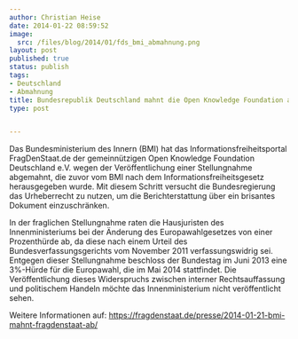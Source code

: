 ```yaml
---
author: Christian Heise
date: 2014-01-22 08:59:52
image:
  src: /files/blog/2014/01/fds_bmi_abmahnung.png
layout: post
published: true
status: publish
tags:
- Deutschland
- Abmahnung
title: Bundesrepublik Deutschland mahnt die Open Knowledge Foundation ab
type: post


---
```


Das Bundesministerium des Innern (BMI) hat das Informationsfreiheitsportal FragDenStaat.de der gemeinnützigen Open Knowledge Foundation Deutschland e.V. wegen der Veröffentlichung einer Stellungnahme abgemahnt, die zuvor vom BMI nach dem Informationsfreiheitsgesetz herausgegeben wurde. Mit diesem Schritt versucht die Bundesregierung das Urheberrecht zu nutzen, um die Berichterstattung über ein brisantes Dokument einzuschränken.

In der fraglichen Stellungnahme raten die Hausjuristen des Innenministeriums bei der Änderung des Europawahlgesetzes von einer Prozenthürde ab, da diese nach einem Urteil des Bundesverfassungsgerichts vom November 2011 verfassungswidrig sei. Entgegen dieser Stellungnahme beschloss der Bundestag im Juni 2013 eine 3%-Hürde für die Europawahl, die im Mai 2014 stattfindet. Die Veröffentlichung dieses Widerspruchs zwischen interner Rechtsauffassung und politischem Handeln möchte das Innenministerium nicht veröffentlicht sehen.

Weitere Informationen auf: <https://fragdenstaat.de/presse/2014-01-21-bmi-mahnt-fragdenstaat-ab/>
